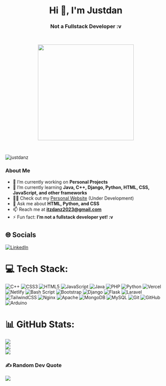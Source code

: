 <h1 align="center">Hi 👋, I'm Justdan</h1>
<h3 align="center">Not a Fullstack Developer :v</h3>
<br>
<p align="center">
    <img src="https://user-images.githubusercontent.com/74038190/212747919-84b68444-0d81-46db-a338-7ec50e9dd4cd.gif" width="300"> 
</p>
<br>
<p align="left">
    <img src="https://komarev.com/ghpvc/?username=justdanz&label=profile%20viewers&color=b40e0e&style=plastic" alt="justdanz" />
</p>

### About Me
- 🔭 I’m currently working on **Personal Projects**
- 🌱 I’m currently learning **Java, C++, Django, Python, HTML, CSS, JavaScript, and other frameworks**
- 👨‍💻 Check out my [Personal Website](https://justdan-personalwebsite.vercel.app/) (Under Development)
- 💬 Ask me about **HTML, Python, and CSS**
- 📫 Reach me at **itzdanz2023@gmail.com**
- ⚡ Fun fact: **I’m not a fullstack developer yet! :v**

## 🌐 Socials
<p align="left">
    <a href="https://linkedin.com/in/muhammad-dani-setiawan-a2522131b">
        <img src="https://img.shields.io/badge/LinkedIn-%230077B5.svg?logo=linkedin&logoColor=white" alt="LinkedIn" />
    </a>
</p>

# 💻 Tech Stack:
![C++](https://img.shields.io/badge/c++-%2300599C.svg?style=for-the-badge&logo=c%2B%2B&logoColor=white) ![CSS3](https://img.shields.io/badge/css3-%231572B6.svg?style=for-the-badge&logo=css3&logoColor=white) ![HTML5](https://img.shields.io/badge/html5-%23E34F26.svg?style=for-the-badge&logo=html5&logoColor=white) ![JavaScript](https://img.shields.io/badge/javascript-%23323330.svg?style=for-the-badge&logo=javascript&logoColor=%23F7DF1E) ![Java](https://img.shields.io/badge/java-%23ED8B00.svg?style=for-the-badge&logo=openjdk&logoColor=white) ![PHP](https://img.shields.io/badge/php-%23777BB4.svg?style=for-the-badge&logo=php&logoColor=white) ![Python](https://img.shields.io/badge/python-3670A0?style=for-the-badge&logo=python&logoColor=ffdd54) ![Vercel](https://img.shields.io/badge/vercel-%23000000.svg?style=for-the-badge&logo=vercel&logoColor=white) ![Netlify](https://img.shields.io/badge/netlify-%23000000.svg?style=for-the-badge&logo=netlify&logoColor=#00C7B7) ![Bash Script](https://img.shields.io/badge/bash_script-%23121011.svg?style=for-the-badge&logo=gnu-bash&logoColor=white) ![Bootstrap](https://img.shields.io/badge/bootstrap-%238511FA.svg?style=for-the-badge&logo=bootstrap&logoColor=white) ![Django](https://img.shields.io/badge/django-%23092E20.svg?style=for-the-badge&logo=django&logoColor=white) ![Flask](https://img.shields.io/badge/flask-%23000.svg?style=for-the-badge&logo=flask&logoColor=white) ![Laravel](https://img.shields.io/badge/laravel-%23FF2D20.svg?style=for-the-badge&logo=laravel&logoColor=white) ![TailwindCSS](https://img.shields.io/badge/tailwindcss-%2338B2AC.svg?style=for-the-badge&logo=tailwind-css&logoColor=white) ![Nginx](https://img.shields.io/badge/nginx-%23009639.svg?style=for-the-badge&logo=nginx&logoColor=white) ![Apache](https://img.shields.io/badge/apache-%23D42029.svg?style=for-the-badge&logo=apache&logoColor=white) ![MongoDB](https://img.shields.io/badge/MongoDB-%234ea94b.svg?style=for-the-badge&logo=mongodb&logoColor=white) ![MySQL](https://img.shields.io/badge/mysql-4479A1.svg?style=for-the-badge&logo=mysql&logoColor=white) ![Git](https://img.shields.io/badge/git-%23F05033.svg?style=for-the-badge&logo=git&logoColor=white) ![GitHub](https://img.shields.io/badge/github-%23121011.svg?style=for-the-badge&logo=github&logoColor=white) ![Arduino](https://img.shields.io/badge/-Arduino-00979D?style=for-the-badge&logo=Arduino&logoColor=white)

# 📊 GitHub Stats:
![](https://github-readme-stats.vercel.app/api?username=JustDanz&theme=dracula&hide_border=false&include_all_commits=false&count_private=false)<br/>
![](https://github-readme-streak-stats.herokuapp.com/?user=JustDanz&theme=dracula&hide_border=false)<br/>
![](https://github-readme-stats.vercel.app/api/top-langs/?username=JustDanz&theme=dracula&hide_border=false&include_all_commits=false&count_private=false&layout=compact)

<p>
    
### ✍️ Random Dev Quote
![](https://quotes-github-readme.vercel.app/api?type=vetical&theme=merko)


